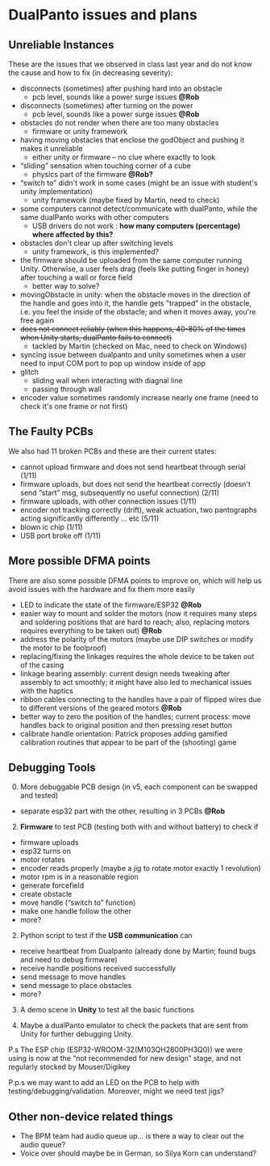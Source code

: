 # DualPanto issues and plans
## Unreliable Instances
These are the issues that we observed in class last year and do not know the cause and how to fix (in decreasing severity):

- disconnects (sometimes) after pushing hard into an obstacle
    - pcb level, sounds like a power surge issues **@Rob**
- disconnects (sometimes) after turning on the power
    - pcb level, sounds like a power surge issues **@Rob**
- obstacles do not render when there are too many obstacles
    - firmware or unity framework 
- having moving obstacles that enclose the godObject and pushing it makes it unreliable
    - either unity or firmware – no clue where exactly to look
- “sliding” sensation when touching corner of a cube
    - physics part of the firmware **@Rob?**
- “switch to” didn't work in some cases (might be an issue with student's unity implementation)
    - unity framework (maybe fixed by Martin, need to check) 
- some computers cannot detect/communicate with dualPanto, while the same dualPanto works with other computers
    - USB drivers do not work : **how many computers (percentage) where affected by this?**
- obstacles don't clear up after switching levels
    - unity framework, is this implemented? 
- the firmware should be uploaded from the same computer running Unity. Otherwise, a user feels drag (feels like putting finger in honey) after touching a wall or force field
    - better way to solve?
- movingObstacle in unity: when the obstacle moves in the direction of the handle and goes into it, the handle gets "trapped" in the obstacle, i.e. you feel the inside of the obstacle; and when it moves away, you're free again
- ~~does not connect reliably (when this happens, 40-80% of the times when Unity starts, dualPanto fails to connect)~~
    - tackled by Martin (checked on Mac, need to check on Windows)
- syncing issue between dualpanto and unity sometimes when a user need to input COM port to pop up window inside of app
- glitch
    - sliding wall when interacting with diagnal line
    - passing through wall
- encoder value sometimes randomly increase nearly one frame (need to check it's one frame or not first)

## The Faulty PCBs
We also had 11 broken PCBs and these are their current states:

- cannot upload firmware and does not send heartbeat through serial (1/11)
- firmware uploads, but does not send the heartbeat correctly (doesn't send “start” msg, subsequently no useful connection) (2/11)
- firmware uploads, with other connection issues (1/11)
- encoder not tracking correctly (drift), weak actuation, two pantographs acting significantly differently … etc (5/11)
- blown ic chip (1/11)
- USB port broke off (1/11)

## More possible DFMA points
There are also some possible DFMA points to improve on, which will help us avoid issues with the hardware and fix them more easily

- LED to indicate the state of the firmware/ESP32 **@Rob**
- easier way to mount and solder the motors (now it requires many steps and soldering positions that are hard to reach; also, replacing motors requires everything to be taken out) **@Rob**
- address the polarity of the motors (maybe use DIP switches or modify the motor to be foolproof)
- replacing/fixing the linkages requires the whole device to be taken out of the casing
- linkage bearing assembly: current design needs tweaking after assembly to act smoothly; it might have also led to mechanical issues with the haptics
- ribbon cables connecting to the handles have a pair of flipped wires due to different versions of the geared motors **@Rob**
- better way to zero the position of the handles; current process: move handles back to original position and then pressing reset button
- calibrate handle orientation: Patrick proposes adding gamified calibration routines that appear to be part of the (shooting) game


## Debugging Tools

0. More debuggable PCB design (in v5, each component can be swapped and tested)
- separate esp32 part with the other, resulting in 3 PCBs **@Rob**

2. **Firmware** to test PCB (testing both with and without battery) to check if

- firmware uploads
- esp32 turns on
- motor rotates
- encoder reads properly (maybe a jig to rotate motor exactly 1 revolution)
- motor rpm is in a reasonable region
- generate forcefield
- create obstacle
- move handle (“switch to” function)
- make one handle follow the other
- more?

2. Python script to test if the **USB communication** can
- receive heartbeat from Dualpanto (already done by Martin; found bugs and need to debug firmware)
- receive handle positions received successfully
- send message to move handles
- send message to place obstacles
- more?

3. A demo scene in **Unity** to test all the basic functions

4. Maybe a dualPanto emulator to check the packets that are sent from Unity for further debugging Unity.

P.s The ESP chip (ESP32-WROOM-32(M103QH2800PH3Q0)) we were using is now at the “not recommended for new design” stage, and not regularly stocked by Mouser/Digikey

P.p.s we may want to add an LED on the PCB to help with testing/debugging/validation. Moreover, might we need test jigs?

## Other non-device related things
- The BPM team had audio queue up… is there a way to clear out the audio queue? 
- Voice over should maybe be in German, so Silya Korn can understand?
